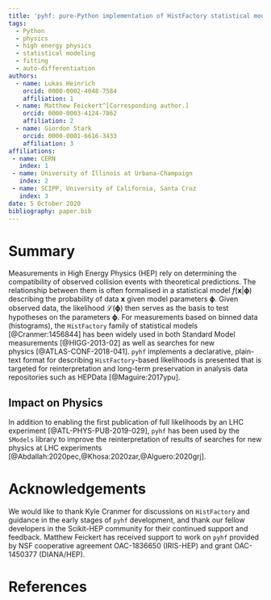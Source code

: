 ```yaml
---
title: 'pyhf: pure-Python implementation of HistFactory statistical models'
tags:
  - Python
  - physics
  - high energy physics
  - statistical modeling
  - fitting
  - auto-differentiation
authors:
  - name: Lukas Heinrich
    orcid: 0000-0002-4048-7584
    affiliation: 1
  - name: Matthew Feickert^[Corresponding author.]
    orcid: 0000-0003-4124-7862
    affiliation: 2
  - name: Giordon Stark
    orcid: 0000-0001-6616-3433
    affiliation: 3
affiliations:
 - name: CERN
   index: 1
 - name: University of Illinois at Urbana-Champaign
   index: 2
 - name: SCIPP, University of California, Santa Cruz
   index: 3
date: 5 October 2020
bibliography: paper.bib
---
```


# Summary

Measurements in High Energy Physics (HEP) rely on determining the compatibility of observed collision events with theoretical predictions.
The relationship between them is often formalised in a statistical model $f(\mathbf{x}|\mathbf{\phi})$ describing the probability of data $\mathbf{x}$ given model parameters $\mathbf{\phi}$.
Given observed data, the likelihood $\mathcal{L}(\mathbf{\phi})$ then serves as the basis to test hypotheses on the parameters $\mathbf{\phi}$.
For measurements based on binned data (histograms), the `HistFactory` family of statistical models [@Cranmer:1456844] has been widely used in both Standard Model measurements [@HIGG-2013-02] as well as searches for new physics [@ATLAS-CONF-2018-041].
`pyhf` implements a declarative, plain-text format for describing `HistFactory`-based likelihoods is presented that is targeted for reinterpretation and long-term preservation in analysis data repositories such as HEPData [@Maguire:2017ypu].

## Impact on Physics

In addition to enabling the first publication of full likelihoods by an LHC experiment [@ATL-PHYS-PUB-2019-029], `pyhf` has been used by the `SModels` library to improve the reinterpretation of results of searches for new physics at LHC experiments [@Abdallah:2020pec,@Khosa:2020zar,@Alguero:2020grj].

# Acknowledgements

We would like to thank Kyle Cranmer for discussions on `HistFactory` and guidance in the early stages of `pyhf` development, and thank our fellow developers in the Scikit-HEP community for their continued support and feedback.
Matthew Feickert has received support to work on `pyhf` provided by NSF cooperative agreement OAC-1836650 (IRIS-HEP) and grant OAC-1450377 (DIANA/HEP).

# References
